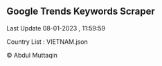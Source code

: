

## Google Trends Keywords Scraper 
 
Last Update 08-01-2023 , 11:59:59

Country List :
VIETNAM.json



© Abdul Muttaqin 
